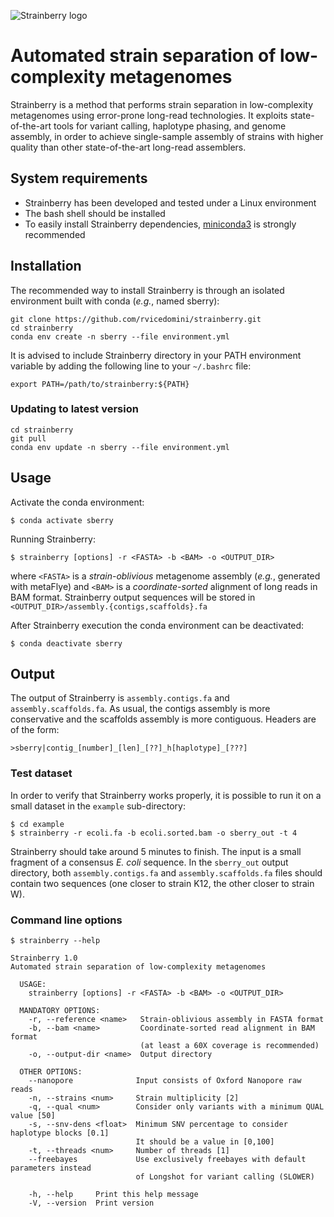 ![Strainberry logo](https://github.com/rvicedomini/strainberry/raw/master/images/sberry-logo_590x142.png)

# Automated strain separation of low-complexity metagenomes

Strainberry is a method that performs strain separation in low-complexity metagenomes using error-prone long-read technologies. 
It exploits state-of-the-art tools for variant calling, haplotype phasing, and genome assembly, in order to
achieve single-sample assembly of strains with higher quality than other state-of-the-art long-read assemblers.

## System requirements

+ Strainberry has been developed and tested under a Linux environment
+ The bash shell should be installed
+ To easily install Strainberry dependencies, [miniconda3](https://conda.io/en/latest/miniconda.html) is strongly recommended

## Installation

The recommended way to install Strainberry is through an isolated environment built with conda (*e.g.*, named sberry):
```
git clone https://github.com/rvicedomini/strainberry.git
cd strainberry
conda env create -n sberry --file environment.yml
```

It is advised to include Strainberry directory in your PATH environment variable by adding the following line to your `~/.bashrc` file:
```
export PATH=/path/to/strainberry:${PATH}
```

### Updating to latest version

``` 
cd strainberry
git pull
conda env update -n sberry --file environment.yml
```
## Usage

Activate the conda environment:
```
$ conda activate sberry
```

Running Strainberry:
```
$ strainberry [options] -r <FASTA> -b <BAM> -o <OUTPUT_DIR>
```
where `<FASTA>` is a *strain-oblivious* metagenome assembly (*e.g.*, generated with metaFlye) 
and `<BAM>` is a *coordinate-sorted* alignment of long reads in BAM format. 
Strainberry output sequences will be stored in `<OUTPUT_DIR>/assembly.{contigs,scaffolds}.fa`

After Strainberry execution the conda environment can be deactivated:
```
$ conda deactivate sberry
```

## Output

The output of Strainberry is  `assembly.contigs.fa` and `assembly.scaffolds.fa`. As usual, the contigs assembly is more conservative and the scaffolds assembly is more contiguous. Headers are of the form:

```
>sberry|contig_[number]_[len]_[??]_h[haplotype]_[???]
```

### Test dataset

In order to verify that Strainberry works properly, it is possible to run it on a small dataset in the `example` sub-directory:
```
$ cd example
$ strainberry -r ecoli.fa -b ecoli.sorted.bam -o sberry_out -t 4
```
Strainberry should take around 5 minutes to finish. The input is a small fragment of a consensus *E. coli* sequence.
In the `sberry_out` output directory, both `assembly.contigs.fa` and `assembly.scaffolds.fa` files should contain two sequences
(one closer to strain K12, the other closer to strain W).


### Command line options

```
$ strainberry --help

Strainberry 1.0
Automated strain separation of low-complexity metagenomes

  USAGE:
    strainberry [options] -r <FASTA> -b <BAM> -o <OUTPUT_DIR>

  MANDATORY OPTIONS:         
    -r, --reference <name>   Strain-oblivious assembly in FASTA format
    -b, --bam <name>         Coordinate-sorted read alignment in BAM format
                             (at least a 60X coverage is recommended)
    -o, --output-dir <name>  Output directory

  OTHER OPTIONS:            
    --nanopore              Input consists of Oxford Nanopore raw reads
    -n, --strains <num>     Strain multiplicity [2]
    -q, --qual <num>        Consider only variants with a minimum QUAL value [50]
    -s, --snv-dens <float>  Minimum SNV percentage to consider haplotype blocks [0.1]
                            It should be a value in [0,100]
    -t, --threads <num>     Number of threads [1]
    --freebayes             Use exclusively freebayes with default parameters instead
                            of Longshot for variant calling (SLOWER)

    -h, --help     Print this help message
    -V, --version  Print version
```

